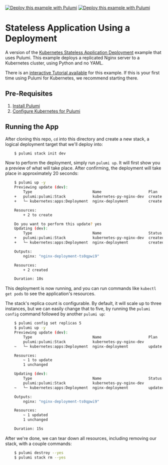 [![Deploy this example with Pulumi](https://www.pulumi.com/images/deploy-with-pulumi/dark.svg)](https://app.pulumi.com/new?template=https://github.com/pulumi/examples/blob/master/kubernetes-py-nginx/README.md#gh-light-mode-only)
[![Deploy this example with Pulumi](https://get.pulumi.com/new/button-light.svg)](https://app.pulumi.com/new?template=https://github.com/pulumi/examples/blob/master/kubernetes-py-nginx/README.md#gh-dark-mode-only)

# Stateless Application Using a Deployment

A version of the [Kubernetes Stateless Application Deployment](
https://kubernetes.io/docs/tasks/run-application/run-stateless-application-deployment/) example that uses Pulumi.
This example deploys a replicated Nginx server to a Kubernetes cluster, using Python and no YAML.

There is an [interactive Tutorial available](https://www.pulumi.com/docs/tutorials/kubernetes/stateless-app/) for
this example. If this is your first time using Pulumi for Kubernetes, we recommend starting there.

## Pre-Requisites

1. [Install Pulumi](https://www.pulumi.com/docs/get-started/install/)
2. [Configure Kubernetes for Pulumi](https://www.pulumi.com/docs/intro/cloud-providers/kubernetes/setup/)

## Running the App

After cloning this repo, `cd` into this directory and create a new stack, a logical deployment target that we'll deploy into:

```bash
    $ pulumi stack init dev
```

Now to perform the deployment, simply run `pulumi up`. It will first show you a preview of what will take place.
After confirming, the deployment will take place in approximately 20 seconds:

```bash
    $ pulumi up -y
    Previewing update (dev):
        Type                           Name                     Plan
    +   pulumi:pulumi:Stack            kubernetes-py-nginx-dev  create
    +   └─ kubernetes:apps:Deployment  nginx-deployment         create

    Resources:
        + 2 to create

    Do you want to perform this update? yes
    Updating (dev):
        Type                           Name                     Status
    +   pulumi:pulumi:Stack            kubernetes-py-nginx-dev  created
    +   └─ kubernetes:apps:Deployment  nginx-deployment         created

    Outputs:
        nginx: "nginx-deployment-ts0qpwi9"

    Resources:
        + 2 created

    Duration: 10s
```

This deployment is now running, and you can run commands like `kubectl get pods` to see the application's resources.

The stack's replica count is configurable. By default, it will scale up to three instances, but we can easily change
that to five, by running the `pulumi config` command followed by another `pulumi up`:

```bash
    $ pulumi config set replicas 5
    $ pulumi up -y
    Previewing update (dev):
        Type                           Name                     Plan       Info
        pulumi:pulumi:Stack            kubernetes-py-nginx-dev
    ~   └─ kubernetes:apps:Deployment  nginx-deployment         update     [diff: ~spec]

    Resources:
        ~ 1 to update
        1 unchanged

    Updating (dev):
        Type                           Name                     Status      Info
        pulumi:pulumi:Stack            kubernetes-py-nginx-dev
    ~   └─ kubernetes:apps:Deployment  nginx-deployment         updated     [diff: ~spec]

    Outputs:
        nginx: "nginx-deployment-ts0qpwi9"

    Resources:
        ~ 1 updated
        1 unchanged

    Duration: 15s
```

After we're done, we can tear down all resources, including removing our stack, with a couple commands:

```bash
    $ pulumi destroy --yes
    $ pulumi stack rm --yes
```

